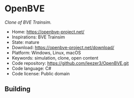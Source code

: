 # OpenBVE

_Clone of BVE Trainsim._

- Home: https://openbve-project.net/
- Inspirations: BVE Trainsim
- State: mature
- Download: https://openbve-project.net/download/
- Platform: Windows, Linux, macOS
- Keywords: simulation, clone, open content
- Code repository: https://github.com/leezer3/OpenBVE.git
- Code language: C#
- Code license: Public domain

## Building
